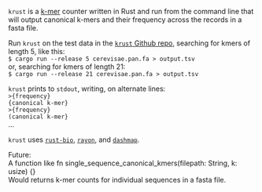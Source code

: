 `krust` is a [k-mer](https://en.wikipedia.org/wiki/K-mer) counter written in Rust and run from the command line that will output canonical k-mers and their frequency across the records in a fasta file. 

Run `krust` on the test data in the [`krust` Github repo](https://github.com/suchapalaver/krust), searching for kmers of length 5, like this:  
```$ cargo run --release 5 cerevisae.pan.fa > output.tsv```  
or, searching for kmers of length 21:  
```$ cargo run --release 21 cerevisae.pan.fa > output.tsv``` 

`krust` prints to `stdout`, writing, on alternate lines:  
```>{frequency}```  
```{canonical k-mer}```   
```>{frequency}```  
```(canonical k-mer}```  
...  

`krust` uses [`rust-bio`](https://docs.rs/bio/0.38.0/bio/), [`rayon`](https://docs.rs/rayon/1.5.1/rayon/), and [`dashmap`](https://docs.rs/crate/dashmap/4.0.2).  

Future:  
A function like fn single_sequence_canonical_kmers(filepath: String, k: usize) {}    
Would returns k-mer counts for individual sequences in a fasta file.     
